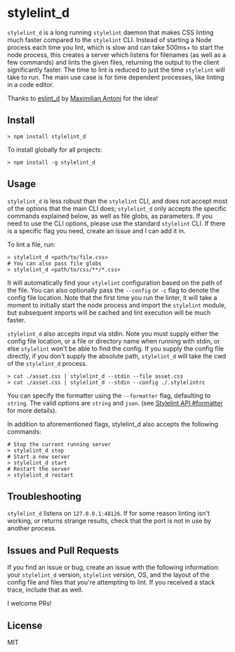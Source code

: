 # stylelint_d

`stylelint_d` is a long running `stylelint` daemon that makes CSS linting much faster compared to the `stylelint` CLI. Instead of starting a Node process each time you lint, which is slow and can take 500ms+ to start the node process, this creates a server which listens for filenames (as well as a few commands) and lints the given files, returning the output to the client significantly faster. The time to lint is reduced to just the time `stylelint` will take to run. The main use case is for time dependent processes, like linting in a code editor.

Thanks to [eslint_d](https://github.com/mantoni/eslint_d.js) by [Maximilian Antoni](https://github.com/mantoni) for the idea!

## Install

```
> npm install stylelint_d
```

To install globally for all projects:

```
> npm install -g stylelint_d
```

## Usage

`stylelint_d` is less robust than the `stylelint` CLI, and does not accept most of the options that the main CLI does; `stylelint_d` only accepts the specific commands explained below, as well as file globs, as parameters. If you need to use the CLI options, please use the standard `stylelint` CLI. If there is a specific flag you need, create an issue and I can add it in.

To lint a file, run:

```
> stylelint_d <path/to/file.css>
# You can also pass file globs
> stylelint_d <path/to/css/**/*.css>
```

It will automatically find your `stylelint` configuration based on the path of the file. You can also optionally pass the `--config` or `-c` flag to denote the config file location. Note that the first time you run the linter, it will take a moment to initially start the node process and import the `stylelint` module, but subsequent imports will be cached and lint execution will be much faster.

`stylelint_d` also accepts input via stdin. Note you must supply either the config file location, or a file or directory name when running with stdin, or else `stylelint` won't be able to find the config. If you supply the config file directly, if you don't supply the absolute path, `stylelint_d` will take the cwd of the `stylelint_d` process.

```
> cat ./asset.css | stylelint_d --stdin --file asset.css
> cat ./asset.css | stylelint_d --stdin --config ./.stylelintrc
```

You can specify the formatter using the `--formatter` flag, defaulting to `string`. The valid options are `string` and `json`. (see [Stylelint API #formatter](https://github.com/stylelint/stylelint/blob/master/docs/user-guide/node-api.md#formatter) for more details).

In addition to aforementioned flags, stylelint_d also accepts the following commands:

```
# Stop the current running server
> stylelint_d stop
# Start a new server
> stylelint_d start
# Restart the server
> stylelint_d restart
```

## Troubleshooting

`stylelint_d` listens on `127.0.0.1:48126`. If for some reason linting isn't working, or returns strange results, check that the port is not in use by another process.

## Issues and Pull Requests

If you find an issue or bug, create an issue with the following information: your `stylelint_d` version, `stylelint` version, OS, and the layout of the config file and files that you're attempting to lint. If you received a stack trace, include that as well.

I welcome PRs! 

## License

MIT
